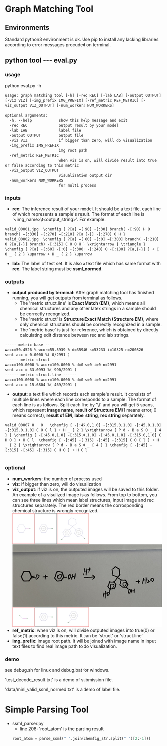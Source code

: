 # Graph Matching Tool #

## Environments

Standard python3 environment is ok. Use pip to install any lacking libraries according to error messages procuded on terminal.

## python tool --- eval.py

### usage

python eval.py -h
```
usage: graph matching tool [-h] [-rec REC] [-lab LAB] [-output OUTPUT] [-viz VIZ] [-img_prefix IMG_PREFIX] [-ref_metric REF_METRIC] [-viz_output VIZ_OUTPUT] [-num_workers NUM_WORKERS]

optional arguments:
  -h, --help            show this help message and exit
  -rec REC              output result by your model
  -lab LAB              label file
  -output OUTPUT        output file
  -viz VIZ              if bigger than zero, will do visualization
  -img_prefix IMG_PREFIX
                        img root path
  -ref_metric REF_METRIC
                        when viz is on, will divide result into true or false according to this metric
  -viz_output VIZ_OUTPUT
                        visualization output dir
  -num_workers NUM_WORKERS
                        for multi process
```


### inputs

* __rec__: The inference result of your model. It should be a text file, each line of which represents a sample's result. The format of each line is '<img_name>\t<output_string>'. For example:
```
valid_00001.jpg	 \chemfig { ?[a] =[:90] -[:30] branch( -[:90] H O branch) =[:330] -[:270] =[:210] ?[a,{-}] -[:270] O H }
valid_00002.jpg	 \chemfig { ?[a] =[:60] -[:0] =[:300] branch( -[:210] O ?[a,{-}] branch) -[:315] C O O H } \xrightarrow { \triangle } \chemfig { ?[a] -[:60] -[:0] -[:300] -[:240] O -[:180] ?[a,{-}] } + C O _ { 2 } \uparrow + H _ { 2 } \uparrow
```
* __lab__: The label of test set. It is also a text file which has same format with __rec__. The label string must be __ssml_normed__.

### outputs

* __output produced by terminal__: After graph matching tool has finished running, you will get outputs from terminal as follows. 
    * The 'metric struct.line' is __Exact Match (EM)__, which means all chemical structures and any other latex strings in a sample should be correctly recognized.
    * The 'metric struct' is __Structure Exact Match (Structure EM)__, where only chemical structures should be correctly recognized in a sample.
    * The 'metric base' is just for reference, which is obtained by directly calculating edit distance between rec and lab strings.

```
----- metric base ------
wacc=50.4526 % wcor=55.5939 % d=35946 s=53233 i=10325 n=200826
sent acc = 0.0000 %( 0/2991 )
------ metric struct ------
wacc=100.0000 % wcor=100.0000 % d=0 s=0 i=0 n=2991
sent acc = 33.0993 %( 990/2991 )
------ metric struct.line ------
wacc=100.0000 % wcor=100.0000 % d=0 s=0 i=0 n=2991
sent acc = 15.6804 %( 469/2991 )
```

* __output__: a text file which records each sample's result. It consists of multiple lines where each line corresponds to a sample. The format of each line is as follows. Split each line by '\t' and you will get 5 spans, which represent __image name__, __result of Structure EM__(1 means error, 0 means correct), __result of EM__, __label string__, __rec string__ separately.

```
valid_00007	0	0	\chemfig { -[:45.0,1.0] -[:315.0,1.0] -[:45.0,1.0] -[:315.0,1.0] C O C l } + H _ { 2 } \xrightarrow { P d - B a S O _ { 4 } } \chemfig { -[:45.0,1.0] -[:315.0,1.0] -[:45.0,1.0] -[:315.0,1.0] C H O } + H C l	\chemfig { -[:45] -[:315] -[:45] -[:315] C O C l } + H _ { 2 } \xrightarrow { P d - B a S O _ { 4 } } \chemfig { -[:45] -[:315] -[:45] -[:315] C H O } + H C l


```

### optional 

* __num_workers__: the number of process used
* __viz__: if bigger than zero, will do visualization
* __viz_output__: if viz is on, the outputed images will be saved to this folder. An example of a visulized image is as follows. From top to bottom, you can see three lines which mean label structures, input image and rec structures separately. The red border means the corrosponding chemical structure is wrongly recognized.
![example of a visulized image](./train_29959.jpg)
* __ref_metric__: when viz is on, will divide outputed images into true(0) or false(1) according to this metric. It can be 'struct' or 'struct.line'
* __img_prefix__: image root path. It will be joined with image name in input text files to find real image path to do visualization.


### demo
see debug.sh for linux and debug.bat for windows.

'test_decode_result.txt' is a demo of submission file.

'data/mini_valid_ssml_normed.txt' is a demo of label file.


# Simple Parsing Tool

* ssml_parser.py
  * line 208: 'root_atom' is the parsing result
  ```python
  root_atom = parse_ssml(" ".join(chemfig_str.split(" ")[2:-1]))
  ```
